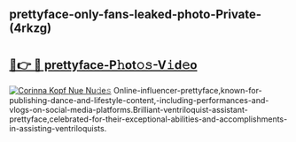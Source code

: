 ## prettyface-only-fans​-leaked-photo​-Private-(4rkzg)


# <h2><a href="https://mediaupload.pro?title=prettyface&ref=git">🔗👉 🔴 prettyface-P𝚑ot𝚘𝚜-V𝚒d𝚎o</a></h2>

[![Corinna Kopf Nue Nu𝚍e𝚜](https://i.imgur.com/0qMVB7G.gif)](https://mediaupload.pro?title=prettyface&ref=git)
Online-influencer-prettyface,known-for-publishing-dance-and-lifestyle-content,-including-performances-and-vlogs-on-social-media-platforms.Brilliant-ventriloquist-assistant-prettyface,celebrated-for-their-exceptional-abilities-and-accomplishments-in-assisting-ventriloquists.  
